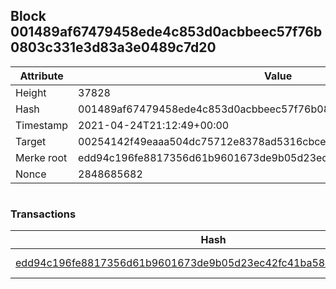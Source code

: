 ## Block 001489af67479458ede4c853d0acbbeec57f76b0803c331e3d83a3e0489c7d20

Attribute | Value
--- | ---
Height | 37828
Hash | 001489af67479458ede4c853d0acbbeec57f76b0803c331e3d83a3e0489c7d20
Timestamp | 2021-04-24T21:12:49+00:00
Target | 00254142f49eaaa504dc75712e8378ad5316cbcead634704b3734b6271167cc4
Merke root | edd94c196fe8817356d61b9601673de9b05d23ec42fc41ba582d34d4270fc589
Nonce | 2848685682

```

```

### Transactions

Hash | Amount
--- | ---
[edd94c196fe8817356d61b9601673de9b05d23ec42fc41ba582d34d4270fc589](edd94c196fe8817356d61b9601673de9b05d23ec42fc41ba582d34d4270fc589.md) | 10.00000000 SKEPTI 
